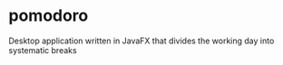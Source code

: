 # pomodoro
Desktop application written in JavaFX that divides the working day into systematic breaks
